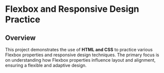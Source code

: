 # Flexbox and Responsive Design Practice

## Overview
This project demonstrates the use of **HTML and CSS** to practice various Flexbox properties and responsive design techniques. The primary focus is on understanding how Flexbox properties influence layout and alignment, ensuring a flexible and adaptive design.
